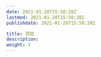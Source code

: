 ```yaml
---
date: 2021-01-28T15:58:28Z
lastmod: 2021-01-28T15:58:28Z
publishdate: 2021-01-28T15:58:28Z

title: 项目
description: 
weight: 3
---
```

